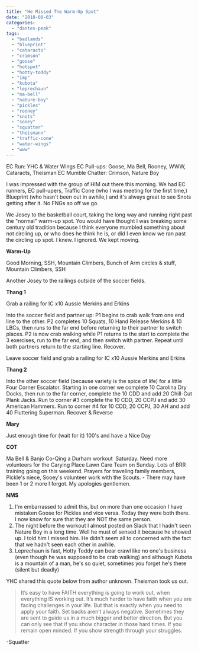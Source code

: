 ```yaml
---
title: "He Missed The Warm-Up Spot"
date: "2018-08-03"
categories: 
  - "dantes-peak"
tags: 
  - "badlands"
  - "blueprint"
  - "cataracts"
  - "crimson"
  - "goose"
  - "hotspot"
  - "hotty-toddy"
  - "imp"
  - "kubota"
  - "leprechaun"
  - "ma-bell"
  - "nature-boy"
  - "pickles"
  - "rooney"
  - "snots"
  - "sooey"
  - "squatter"
  - "theismann"
  - "traffic-cone"
  - "water-wings"
  - "www"
---
```


EC Run: YHC & Water Wings EC Pull-ups: Goose, Ma Bell, Rooney, WWW, Cataracts, Theisman EC Mumble Chatter: Crimson, Nature Boy

I was impressed with the group of HIM out there this morning. We had EC runners, EC pull-upers, Traffic Cone (who I was meeting for the first time,) Blueprint (who hasn't been out in awhile,) and it's always great to see Snots getting after it. No FNGs so off we go.

We Josey to the basketball court, taking the long way and running right past the "normal" warm-up spot. You would have thought I was breaking some century old tradition because I think everyone mumbled something about not circling up, or who does he think he is, or did I even know we ran past the circling up spot. I knew. I ignored. We kept moving.

**Warm-Up**

Good Morning, SSH, Mountain Climbers, Bunch of Arm circles & stuff, Mountain Climbers, SSH

Another Josey to the railings outside of the soccer fields.

**Thang 1**

Grab a railing for IC x10 Aussie Merkins and Erkins

Into the soccer field and partner up: P1 begins to crab walk from one end line to the other. P2 completes 10 Squats, 10 Hand Release Merkins & 10 LBCs, then runs to the far end before returning to their partner to switch places. P2 is now crab walking while P1 returns to the start to complete the 3 exercises, run to the far end, and then switch with partner. Repeat until both partners return to the starting line. Recover.

Leave soccer field and grab a railing for IC x10 Aussie Merkins and Erkins

**Thang 2**

Into the other soccer field (because variety is the spice of life) for a little Four Corner Escalator. Starting in one corner we complete 10 Carolina Dry Docks, then run to the far corner, complete the 10 CDD and add 20 Chill-Cut Plank Jacks. Run to corner #3 complete the 10 CDD, 20 CCPJ and add 30 American Hammers. Run to corner #4 for 10 CDD, 20 CCPJ, 30 AH and add 40 Fluttering Superman. Recover & Reverse

**Mary**

Just enough time for (wait for it) 100's and have a Nice Day

**COT**

Ma Bell & Banjo Co-Qing a Durham workout  Saturday. Need more volunteers for the Carying Place Lawn Care Team on Sunday. Lots of BRR training going on this weekend. Prayers for traveling family members, Pickle's niece, Sooey's volunteer work with the Scouts. - There may have been 1 or 2 more I forgot. My apologies gentlemen.

**NMS**

1. I'm embarrassed to admit this, but on more than one occasion I have mistaken Goose for Pickles and vice versa. Today they were both there. I now know for sure that they are NOT the same person.
2. The night before the workout I almost posted on Slack that I hadn't seen Nature Boy in a long time. Well he must of sensed it because he showed up. I told him I missed him. He didn't seem all to concerned with the fact that we hadn't seen each other in awhile.
3. Leprechaun is fast, Hotty Toddy can bear crawl like no one's business (even though he was supposed to be crab walking) and although Kubota is a mountain of a man, he's so quiet, sometimes you forget he's there (silent but deadly)

YHC shared this quote below from author unknown. Theisman took us out.

> It’s easy to have FAITH everything is going to work out, when everything IS working out. It’s much harder to have faith when you are facing challenges in your life. But that is exactly when you need to apply your faith. Set backs aren’t always negative. Sometimes they are sent to guide us in a much bigger and better direction. But you can only see that if you show character in those hard times. If you remain open minded. If you show strength through your struggles.

\-Squatter

